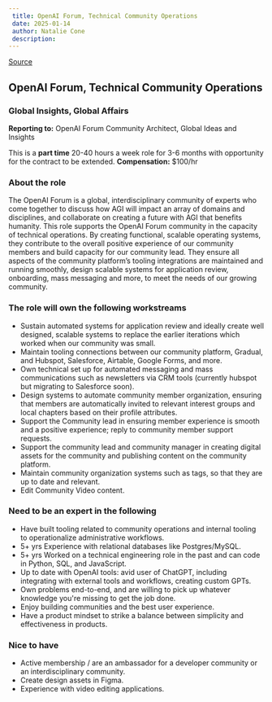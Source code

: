 ```yaml
---
 title: OpenAI Forum, Technical Community Operations
 date: 2025-01-14
 author: Natalie Cone
 description: 
---
```

[Source](https://www.linkedin.com/posts/natalie-cone-pmp-2364b7154_openai-forum-technical-community-operations-activity-7285015610911072256-Ob6q/?utm_source=social_share_send&utm_medium=member_desktop_web&rcm=ACoAAAXMMvYBnyZ0Wqa6oNKTWqylXMNIkhzXfHc)

## OpenAI Forum, Technical Community Operations

### Global Insights, Global Affairs

**Reporting to:** OpenAI Forum Community Architect, Global Ideas and Insights

This is a **part time** 20-40 hours a week role for 3-6 months with opportunity for the contract to be extended.
**Compensation:** $100/hr

### About the role

The OpenAI Forum is a global, interdisciplinary community of experts who come together to discuss how AGI will impact an array of domains and disciplines, and collaborate on creating a future with AGI that benefits humanity. This role supports the OpenAI Forum community in the capacity of technical operations. By creating functional, scalable operating systems, they contribute to the overall positive experience of our community members and build capacity for our community lead. They ensure all aspects of the community platform’s tooling integrations are maintained and running smoothly, design scalable systems for application review, onboarding, mass messaging and more, to meet the needs of our growing community.

### The role will own the following workstreams

* Sustain automated systems for application review and ideally create well designed, scalable systems to replace the earlier iterations which worked when our community was small.
* Maintain tooling connections between our community platform, Gradual, and Hubspot, Salesforce, Airtable, Google Forms, and more.
* Own technical set up for automated messaging and mass communications such as newsletters via CRM tools (currently hubspot but migrating to Salesforce soon).
* Design systems to automate community member organization, ensuring that members are automatically invited to relevant interest groups and local chapters based on their profile attributes.
* Support the Community lead in ensuring member experience is smooth and a positive experience; reply to community member support requests.
* Support the community lead and community manager in creating digital assets for the community and publishing content on the community platform.
* Maintain community organization systems such as tags, so that they are up to date and relevant.
* Edit Community Video content.

### Need to be an expert in the following

* Have built tooling related to community operations and internal tooling to operationalize administrative workflows.
* 5+ yrs Experience with relational databases like Postgres/MySQL.
* 5+ yrs Worked on a technical engineering role in the past and can code in Python, SQL, and JavaScript.
* Up to date with OpenAI tools: avid user of ChatGPT, including integrating with external tools and workflows, creating custom GPTs.
* Own problems end-to-end, and are willing to pick up whatever knowledge you're missing to get the job done.
* Enjoy building communities and the best user experience.
* Have a product mindset to strike a balance between simplicity and effectiveness in products.

### Nice to have

* Active membership / are an ambassador for a developer community or an interdisciplinary community.
* Create design assets in Figma.
* Experience with video editing applications.
